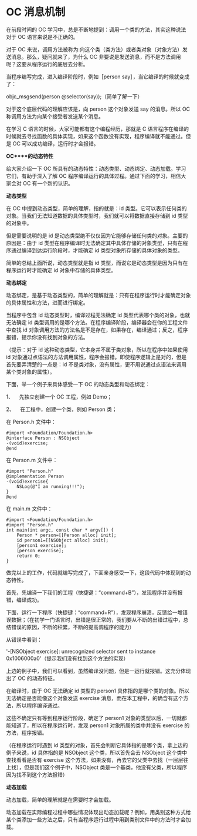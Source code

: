 # OC 消息机制

在前段时间的 OC 学习中，总是不断地提到：调用一个类的方法，其实这种说法对于 OC 语言来说是不正确的。

对于 OC 来说，调用方法被称为:向这个类（类方法）或者类对象（对象方法）发送消息。那么，疑问就来了，为什么 OC 非要说是发送消息，而不是方法调用呢？这要从程序运行的底层去分析。

当程序编写完成，进入编译阶段时，例如［person say］，当它编译的时候就变成了：

objc_msgsend(person @selector(say));（简单了解一下）

对于这个底层代码的理解应该是，向 person 这个对象发送 say 的消息。所以 OC 称调用方法为向某个接受者发送某个消息。

在学习 C 语言的时候，大家可能都有这个编程经历，那就是 C 语言程序在编译的时候就去寻找函数的具体实现，如果这个函数没有实现，程序编译就不能通过。但是 OC 可以成功编译，运行时才会报错。

**OC****的动态特性**

给大家介绍一下 OC 所具有的动态特性：动态类型、动态绑定、动态加载。学习它们，有助于深入了解 OC 程序编译运行的具体过程。通过下面的学习，相信大家会对 OC 有一个新的认识。

**动态类型**

在 OC 中提到动态类型，简单的理解，指的就是：id 类型。它可以表示任何类的对象。当我们无法知道数据的具体类型时，我们就可以将数据直接存储到 id 类型的对象中。

但是需要说明的是 id 是动态类型绝不仅仅因为它能够存储任何类的对象。主要的原因是：由于 id 类型在程序编译时无法确定其中具体存储的对象类型，只有在程序通过编译到达运行阶段时，才能确定 id 类型对象所存储的具体对象的类型。

简单的总结上面所说，动态类型就是指 id 类型，而说它是动态类型是因为只有在程序运行时才能确定 id 对象中存储的具体类型。

**动态绑定**

动态绑定，是基于动态类型的，简单的理解就是：只有在程序运行时才能确定对象的具体属性和方法，进而进行绑定。

当程序中包含 id 动态类型时，编译过程无法确定 id 类型代表哪个类的对象，也就无法确定 id 类型调用的是哪个方法。在程序编译阶段，编译器会在你的工程文件中查找 id 对象调用方法的方法名是不是存在，如果存在，编译通过；反之，程序报错，提示你没有找到对象的方法。

（提示：对于 id 这种动态类型，它本身并不属于类对象，所以在程序中如果使用 id 对象通过点语法的方法调用属性，程序会报错。即使程序逻辑上是对的，但是首先要弄清楚的一点是：id 不是类对象，没有属性，更不用说通过点语法来调用某个类对象的属性）。

下面，举一个例子来具体感受一下 OC 的动态类型和动态绑定：

1、    先独立创建一个 OC 工程，例如 Demo；

2、    在工程中，创建一个类，例如 Person 类；

在 Person.h 文件中：

```
#import <Foundation/Foundation.h>
@interface Person : NSObject
-(void)exercise;
@end
```

在 Person.m 文件中：

```
#import "Person.h"
@implementation Person
-(void)exercise{
    NSLog(@"I am running!!!");
}
@end
```

在 main.m 文件中：

```
#import <Foundation/Foundation.h>
#import "Person.h"
int main(int argc, const char * argv[]) {
    Person * person=[[Person alloc] init];
    id person1=[[NSObject alloc] init];
    [person1 exercise];
    [person exercise];
    return 0;
}
```

做完以上的工作，代码就编写完成了，下面亲身感受一下，这段代码中体现到的动态特性。

首先，先编译一下我们的工程（快捷键：“command+B”），发现程序并没有报错，编译成功。

下面，运行一下程序（快捷键：“command+R”），发现程序崩溃，反馈给一堆错误数据；（在初学一门语言时，出错是很正常的，我们要从不断的出错过程中，总结错误的原因，不断的积累，不断的提高调程序的能力）

从错误中看到：

'-[NSObject exercise]: unrecognized selector sent to instance 0x1006000a0'（提示我们没有找到这个方法的实现）

上边的例子中，我们可以看到，虽然编译没问题，但是一运行就报错。这充分体现出了 OC 的动态特征。

在编译时，由于 OC 无法确定 id 类型的 person1 具体指的是哪个类的对象。所以无法确定是否能像这个对象发送 exercise 消息，而在本工程中，的确含有这个方法，所以程序编译通过。

这些不确定只有等到程序运行阶段，确定了 person1 对象的类型以后，一切就都能知道了，所以在程序运行时，发现 person1 对象所属的类中并没有 exercise 的方法，程序报错。

（在程序运行时遇到 id 类型的对象，首先会判断它具体指的是哪个类，拿上边的例子来说，id 具体指的是 NSObject 这个类，所以首先会去 NSObject 这个类中查找看看是否有 exercise 这个方法，如果没有，再去它的父类中去找（一层层往上找），但是我们这个例子中，NSObject 类是一个基类，他没有父类，所以程序因为找不到这个方法报错）

**动态加载**

动态加载，简单的理解就是在需要时才会加载。

动态加载在实际编程过程中哪些情况体现出动态加载呢？例如，用类别这种方式给某个类添加一些方法之后，只有当程序运行过程中用到类别文件中的方法时才会加载。